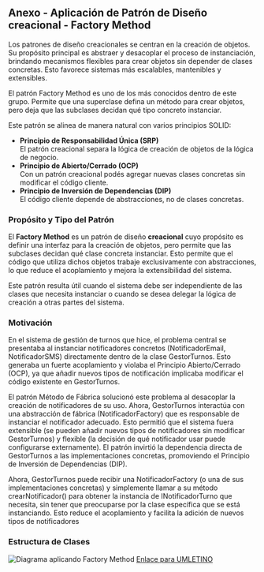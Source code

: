 ## Anexo - Aplicación de Patrón de Diseño creacional - Factory Method  

Los patrones de diseño creacionales se centran en la creación de objetos. Su propósito principal es abstraer y desacoplar el proceso de instanciación, brindando mecanismos flexibles para crear objetos sin depender de clases concretas. Esto favorece sistemas más escalables, mantenibles y extensibles.

El patrón Factory Method es uno de los más conocidos dentro de este grupo. Permite que una superclase defina un método para crear objetos, pero deja que las subclases decidan qué tipo concreto instanciar.

Este patrón se alinea de manera natural con varios principios SOLID:

- **Principio de Responsabilidad Única (SRP)**  
El patrón creacional separa la lógica de creación de objetos de la lógica de negocio.
- **Principio de Abierto/Cerrado (OCP)**  
Con un patrón creacional podés agregar nuevas clases concretas sin modificar el código cliente.
- **Principio de Inversión de Dependencias (DIP)**  
El código cliente depende de abstracciones, no de clases concretas.

### Propósito y Tipo del Patrón

El **Factory Method** es un patrón de diseño **creacional** cuyo propósito es definir una interfaz para la creación de objetos, pero permite que las subclases decidan qué clase concreta instanciar. Esto permite que el código que utiliza dichos objetos trabaje exclusivamente con abstracciones, lo que reduce el acoplamiento y mejora la extensibilidad del sistema.

Este patrón resulta útil cuando el sistema debe ser independiente de las clases que necesita instanciar o cuando se desea delegar la lógica de creación a otras partes del sistema.


### Motivación

En el sistema de gestión de turnos que hice, el problema central se presentaba al instanciar notificadores concretos (NotificadorEmail, NotificadorSMS) directamente dentro de la clase GestorTurnos. Esto generaba un fuerte acoplamiento y violaba el Principio Abierto/Cerrado (OCP), ya que añadir nuevos tipos de notificación implicaba modificar el código existente en GestorTurnos.

El patrón Método de Fábrica solucionó este problema al desacoplar la creación de notificadores de su uso. Ahora, GestorTurnos interactúa con una abstracción de fábrica (NotificadorFactory) que es responsable de instanciar el notificador adecuado. Esto permitió que el sistema fuera extensible (se pueden añadir nuevos tipos de notificadores sin modificar GestorTurnos) y flexible (la decisión de qué notificador usar puede configurarse externamente). El patrón invirtió la dependencia directa de GestorTurnos a las implementaciones concretas, promoviendo el Principio de Inversión de Dependencias (DIP).

Ahora, GestorTurnos puede recibir una NotificadorFactory (o una de sus implementaciones concretas) y simplemente llamar a su método crearNotificador() para obtener la instancia de INotificadorTurno que necesita, sin tener que preocuparse por la clase específica que se está instanciando. Esto reduce el acoplamiento y facilita la adición de nuevos tipos de notificadores

### Estructura de Clases
![Diagrama aplicando Factory Method](https://github.com/user-attachments/assets/e16e1138-e716-400b-aac4-c0b8f1af88ee)
[Enlace para UMLETINO](https://drive.google.com/file/d/1HsRVAKwJImFCCWVgg691Z8yJYOZVGNwb/view?usp=sharing)
